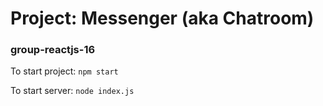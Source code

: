 # Project: Messenger (aka Chatroom)

### group-reactjs-16

To start project:
`npm start`

To start server:
`node index.js`
